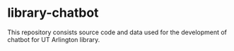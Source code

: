 # library-chatbot
This repository consists source code and data used for the development of chatbot for UT Arlington library.
